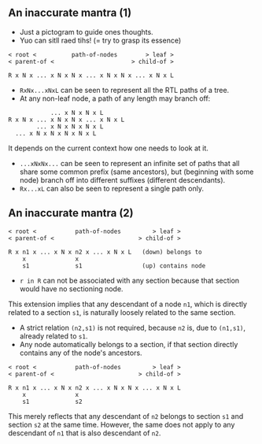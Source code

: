 
<!-- ======================================================================= -->
## An inaccurate mantra (1)

* Just a pictogram to guide ones thoughts.
* Yuo can sitll raed tihs! (= try to grasp its essence)

```
< root <          path-of-nodes        > leaf >
< parent-of <                      > child-of >

R x N x ... x N x N x ... x N x N x ... x N x L
```

* `RxNx...xNxL` can be seen to represent all the RTL paths of a tree.
* At any non-leaf node, a path of any length may branch off:

```
            ... x N x N x L
R x N x ... x N x N x ... x N x L
        ... x N x N x N x L
  ... x N x N x N x N x L
```

It depends on the current context how one needs to look at it.

* `...xNxNx...` can be seen to represent an infinite set of paths that all
  share some common prefix (same ancestors), but (beginning with some node)
  branch off into different suffixes (different descendants).
* `Rx...xL` can also be seen to represent a single path only.

<!-- ======================================================================= -->
## An inaccurate mantra (2)

```
< root <           path-of-nodes         > leaf >
< parent-of <                        > child-of >

R x n1 x ... x N x n2 x ... x N x L   (down) belongs to
    x              x
    s1             s1                 (up) contains node
```

* `r in R` can not be associated with any section
  because that section would have no sectioning node.

This extension implies that any descendant of a node `n1`, which is directly
related to a section `s1`, is naturally loosely related to the same section.

* A strict relation `(n2,s1)` is not required,
  because `n2` is, due to `(n1,s1)`, already related to `s1`.
* Any node automatically belongs to a section,
  if that section directly contains any of the node's ancestors.

```
< root <           path-of-nodes         > leaf >
< parent-of <                        > child-of >

R x n1 x ... x N x n2 x ... x N x N x ... x N x L
    x              x
    s1             s2
```

This merely reflects that any descendant of `n2` belongs to section `s1` and
section `s2` at the same time. However, the same does not apply to any
descendant of `n1` that is also descendant of `n2`.
